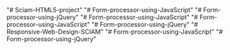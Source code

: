"# Sciam-HTML5-project" 
"# Form-processor-using-JavaScript" 
"# Form-processor-using-jQuery" 
"# Form-processor-using-JavaScript" 
"# Form-processor-using-JavaScript" 
"# Form-processor-using-jQuery" 
"# Responsive-Web-Design-SCIAM" 
"# Form-processor-using-JavaScript" 
"# Form-processor-using-jQuery" 
